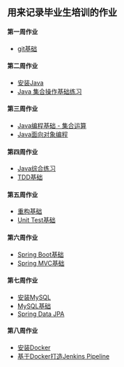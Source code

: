 ## 用来记录毕业生培训的作业

#### 第一周作业
- [git基础](https://github.com/DH-TB/project)

#### 第二周作业
- [安装Java](https://github.com/DH-TB/tw-practise/tree/master/install-java)
- [Java 集合操作基础练习](https://github.com/DH-TB/tw-practise/tree/master/java-pre-pos)

#### 第三周作业
- [Java编程基础 - 集合运算](https://github.com/DH-TB/tw-practise/tree/master/java-collection)
- [Java面向对象编程]()

#### 第四周作业
- [Java综合练习]()
- [TDD基础](https://github.com/DH-TB/tw-practise/tree/master/tdd-quiz)

#### 第五周作业
- [重构基础](https://github.com/DH-TB/tw-practise/tree/master/refactor-java)
- [Unit Test基础]()

#### 第六周作业
- [Spring Boot基础](https://github.com/DH-TB/tw-practise/tree/master/spring-boot)
- [Spring MVC基础]()

#### 第七周作业
- [安装MySQL](https://github.com/DH-TB/tw-practise/tree/master/install-mysql)
- [MySQL基础]()
- [Spring Data JPA](https://github.com/DH-TB/tw-practise/tree/master/spring-data-jpa)

#### 第八周作业
- [安装Docker](https://github.com/DH-TB/tw-practise/tree/master/install-docker)
- [基于Docker打造Jenkins Pipeline](https://github.com/DH-TB/tw-practise/tree/master/docker-practise)

